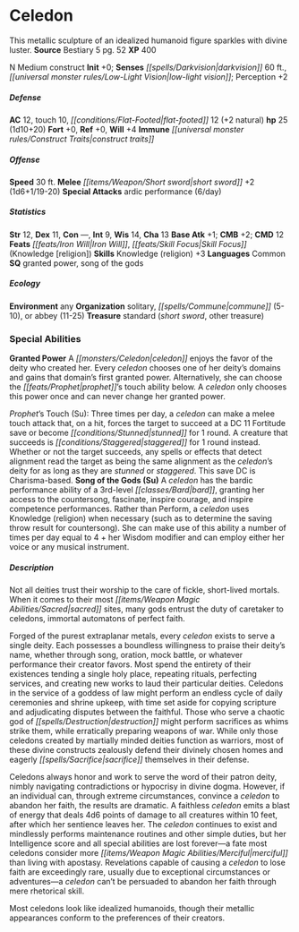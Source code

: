 ﻿---
cssclass: [monsters]
title1: Celedon
desc_short: This metallic sculpture of an idealized humanoid figure sparkles with
  divine luster.
title2: Celedon
CR: 1
sources:
- name: Bestiary 5
  page: 52
  link: http://paizo.com/products/btpy9g9x?Pathfinder-Roleplaying-Game-Bestiary-5
XP: 400
alignment: N
size: Medium
type: construct
initiative:
  bonus: 0
senses:
  darkvision: 60
  low-light vision: true
AC:
  AC: 12
  touch: 10
  flat_footed: 12
  components:
    natural: 2
HP:
  HP: 25
  long: 1d10+20
saves:
  fort: 0
  ref: 0
  will: 4
immunities:
- construct traits
speeds:
  base: 30
attacks:
  melee:
  - - text: short sword +2 (1d6+1/19-20)
      entries:
      - - damage: 1d6+1
          crit_range: 19-20
      attack: short sword
      bonus:
      - 2
  special:
  - ardic performance (6/day)
ability_scores:
  STR: 12
  DEX: 11
  CON:
  INT: 9
  WIS: 14
  CHA: 13
BAB: 1
CMB: 2
CMD: 12
feats:
- name: Iron Will
- name: Skill Focus (Knowledge [religion])
skills:
  Knowledge (religion): 3
  Perception: 2
languages:
- Common
special_qualities:
- granted power
- song of the gods
ecology:
  environment: any
  organization: solitary, commune (5-10), or abbey (11-25)
  treasure_type: standard
  treasure:
  - short sword
  - other treasure
special_abilities:
  Granted Power: |-
    A celedon enjoys the favor of the deity who created her. Every celedon chooses one of her deity's domains and gains that domain's first granted power. Alternatively, she can choose the prophet's touch ability below. A celedon only chooses this power once and can never change her granted power.

    Prophet's Touch (Su): Three times per day, a celedon can make a melee touch attack that, on a hit, forces the target to succeed at a DC 11 Fortitude save or become stunned for 1 round. A creature that succeeds is staggered for 1 round instead. Whether or not the target succeeds, any spells or effects that detect alignment read the target as being the same alignment as the celedon's deity for as long as they are stunned or staggered. This save DC is Charisma-based.
  Song of the Gods (Su): A celedon has the bardic performance ability of a 3rd-level
    bard, granting her access to the countersong, fascinate, inspire courage, and
    inspire competence performances. Rather than Perform, a celedon uses Knowledge
    (religion) when necessary (such as to determine the saving throw result for countersong).
    She can make use of this ability a number of times per day equal to 4 + her Wisdom
    modifier and can employ either her voice or any musical instrument.
desc_long: |-
  Not all deities trust their worship to the care of fickle, short-lived mortals. When it comes to their most sacred sites, many gods entrust the duty of caretaker to celedons, immortal automatons of perfect faith.

  Forged of the purest extraplanar metals, every celedon exists to serve a single deity. Each possesses a boundless willingness to praise their deity's name, whether through song, oration, mock battle, or whatever performance their creator favors. Most spend the entirety of their existences tending a single holy place, repeating rituals, perfecting services, and creating new works to laud their particular deities. Celedons in the service of a goddess of law might perform an endless cycle of daily ceremonies and shrine upkeep, with time set aside for copying scripture and adjudicating disputes between the faithful. Those who serve a chaotic god of destruction might perform sacrifices as whims strike them, while erratically preparing weapons of war. While only those celedons created by martially minded deities function as warriors, most of these divine constructs zealously defend their divinely chosen homes and eagerly sacrifice themselves in their defense.

  Celedons always honor and work to serve the word of their patron deity, nimbly navigating contradictions or hypocrisy in divine dogma. However, if an individual can, through extreme circumstances, convince a celedon to abandon her faith, the results are dramatic. A faithless celedon emits a blast of energy that deals 4d6 points of damage to all creatures within 10 feet, after which her sentience leaves her. The celedon continues to exist and mindlessly performs maintenance routines and other simple duties, but her Intelligence score and all special abilities are lost forever-a fate most celedons consider more merciful than living with apostasy. Revelations capable of causing a celedon to lose faith are exceedingly rare, usually due to exceptional circumstances or adventures-a celedon can't be persuaded to abandon her faith through mere rhetorical skill.

  Most celedons look like idealized humanoids, though their metallic appearances conform to the preferences of their creators.

---

# Celedon
This metallic sculpture of an idealized humanoid figure sparkles with divine luster.
**Source** Bestiary 5 pg. 52
**XP** 400

N Medium construct
**Init** +0; **Senses** _[[spells/Darkvision|darkvision]]_ 60 ft., _[[universal monster rules/Low-Light Vision|low-light vision]]_; Perception +2

##### Defense

**AC** 12, touch 10, _[[conditions/Flat-Footed|flat-footed]]_ 12 (+2 natural)
**hp** 25 (1d10+20)
**Fort** +0, **Ref** +0, **Will** +4
**Immune** _[[universal monster rules/Construct Traits|construct traits]]_

##### Offense
**Speed** 30 ft.
**Melee** _[[items/Weapon/Short sword|short sword]]_ +2 (1d6+1/19-20)
**Special Attacks** ardic performance (6/day)

##### Statistics
**Str** 12, **Dex** 11, **Con** —, **Int** 9, **Wis** 14, **Cha** 13
**Base Atk** +1; **CMB** +2; **CMD** 12
**Feats** _[[feats/Iron Will|Iron Will]]_, _[[feats/Skill Focus|Skill Focus]]_ (Knowledge [religion])
**Skills** Knowledge (religion) +3
**Languages** Common
**SQ** granted power, song of the gods

##### Ecology

**Environment** any
**Organization** solitary, _[[spells/Commune|commune]]_ (5-10), or abbey (11-25)
**Treasure** standard (_short sword_, other treasure)

### Special Abilities

**Granted Power** A _[[monsters/Celedon|celedon]]_ enjoys the favor of the deity who created her. Every _celedon_ chooses one of her deity’s domains and gains that domain’s first granted power. Alternatively, she can choose the _[[feats/Prophet|prophet]]_’s touch ability below. A _celedon_ only chooses this power once and can never change her granted power.

_Prophet_’s Touch (Su): Three times per day, a _celedon_ can make a melee touch attack that, on a hit, forces the target to succeed at a DC 11 Fortitude save or become _[[conditions/Stunned|stunned]]_ for 1 round. A creature that succeeds is _[[conditions/Staggered|staggered]]_ for 1 round instead. Whether or not the target succeeds, any spells or effects that detect alignment read the target as being the same alignment as the _celedon_’s deity for as long as they are _stunned_ or _staggered_. This save DC is Charisma-based.
**Song of the Gods (Su)** A _celedon_ has the bardic performance ability of a 3rd-level _[[classes/Bard|bard]]_, granting her access to the countersong, fascinate, inspire courage, and inspire competence performances. Rather than Perform, a _celedon_ uses Knowledge (religion) when necessary (such as to determine the saving throw result for countersong). She can make use of this ability a number of times per day equal to 4 + her Wisdom modifier and can employ either her voice or any musical instrument.

##### Description

Not all deities trust their worship to the care of fickle, short-lived mortals. When it comes to their most _[[items/Weapon Magic Abilities/Sacred|sacred]]_ sites, many gods entrust the duty of caretaker to celedons, immortal automatons of perfect faith.

Forged of the purest extraplanar metals, every _celedon_ exists to serve a single deity. Each possesses a boundless willingness to praise their deity’s name, whether through song, oration, mock battle, or whatever performance their creator favors. Most spend the entirety of their existences tending a single holy place, repeating rituals, perfecting services, and creating new works to laud their particular deities. Celedons in the service of a goddess of law might perform an endless cycle of daily ceremonies and shrine upkeep, with time set aside for copying scripture and adjudicating disputes between the faithful. Those who serve a chaotic god of _[[spells/Destruction|destruction]]_ might perform sacrifices as whims strike them, while erratically preparing weapons of war. While only those celedons created by martially minded deities function as warriors, most of these divine constructs zealously defend their divinely chosen homes and eagerly _[[spells/Sacrifice|sacrifice]]_ themselves in their defense.

Celedons always honor and work to serve the word of their patron deity, nimbly navigating contradictions or hypocrisy in divine dogma. However, if an individual can, through extreme circumstances, convince a _celedon_ to abandon her faith, the results are dramatic. A faithless _celedon_ emits a blast of energy that deals 4d6 points of damage to all creatures within 10 feet, after which her sentience leaves her. The _celedon_ continues to exist and mindlessly performs maintenance routines and other simple duties, but her Intelligence score and all special abilities are lost forever—a fate most celedons consider more _[[items/Weapon Magic Abilities/Merciful|merciful]]_ than living with apostasy. Revelations capable of causing a _celedon_ to lose faith are exceedingly rare, usually due to exceptional circumstances or adventures—a _celedon_ can’t be persuaded to abandon her faith through mere rhetorical skill.

Most celedons look like idealized humanoids, though their metallic appearances conform to the preferences of their creators.